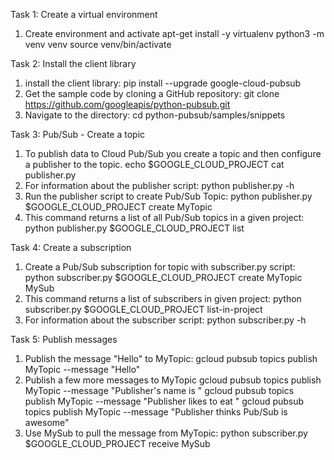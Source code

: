 Task 1: Create a virtual environment
1. Create environment and activate
	apt-get install -y virtualenv
	python3 -m venv venv
	source venv/bin/activate

Task 2: Install the client library
1. install the client library:
	pip install --upgrade google-cloud-pubsub
2. Get the sample code by cloning a GitHub repository:
	git clone https://github.com/googleapis/python-pubsub.git
3. Navigate to the directory:
	cd python-pubsub/samples/snippets

Task 3: Pub/Sub - Create a topic
1. To publish data to Cloud Pub/Sub you create a topic and then configure a publisher to the topic.
	echo $GOOGLE_CLOUD_PROJECT
	cat publisher.py
2. For information about the publisher script:
	python publisher.py -h
3. Run the publisher script to create Pub/Sub Topic:
	python publisher.py $GOOGLE_CLOUD_PROJECT create MyTopic
4. This command returns a list of all Pub/Sub topics in a given project:
	python publisher.py $GOOGLE_CLOUD_PROJECT list

Task 4: Create a subscription
1. Create a Pub/Sub subscription for topic with subscriber.py script:
	python subscriber.py $GOOGLE_CLOUD_PROJECT create MyTopic MySub
2. This command returns a list of subscribers in given project:
	python subscriber.py $GOOGLE_CLOUD_PROJECT list-in-project
3. For information about the subscriber script:
	python subscriber.py -h

Task 5: Publish messages
1. Publish the message "Hello" to MyTopic:
	gcloud pubsub topics publish MyTopic --message "Hello"
2. Publish a few more messages to MyTopic
	gcloud pubsub topics publish MyTopic --message "Publisher's name is <YOUR NAME>"
	gcloud pubsub topics publish MyTopic --message "Publisher likes to eat <FOOD>"
	gcloud pubsub topics publish MyTopic --message "Publisher thinks Pub/Sub is awesome"
3. Use MySub to pull the message from MyTopic:
	python subscriber.py $GOOGLE_CLOUD_PROJECT receive MySub


